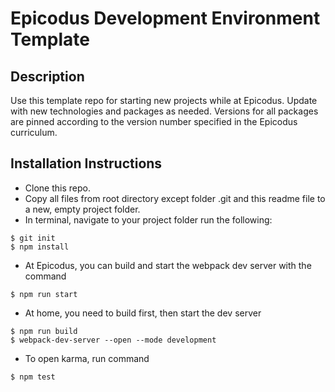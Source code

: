 # Epicodus Development Environment Template

## Description

Use this template repo for starting new projects while at Epicodus. Update with new technologies and packages as needed. Versions for all packages are pinned according to the version number specified in the Epicodus curriculum.

## Installation Instructions

* Clone this repo.
* Copy all files from root directory except folder .git and this readme file to a new, empty project folder.
* In terminal, navigate to your project folder run the following:
```
$ git init
$ npm install
```
* At Epicodus, you can build and start the webpack dev server with the command
```
$ npm run start
```
* At home, you need to build first, then start the dev server
```
$ npm run build
$ webpack-dev-server --open --mode development
```
* To open karma, run command
```
$ npm test
```
